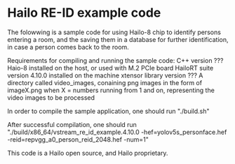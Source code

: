 # Hailo RE-ID example code

The folowwing is a sample code for using Hailo-8 chip to identify persons entering a room,
and the saving them in a database for further identification, in case a person comes back to the room.

Requirements for compiling and running the sample code:
C++ version ???
Haio-8 installed on the host, or used with M.2 PCIe board
HailoRT suite version 4.10.0 installed on the machine
xtensor library version ???
A directory called video_images, conaining png images in the form of imageX.png when X = numbers running from 1 and on, representing the video images to be processed

In order to compile the sample application, one should run "./build.sh"

After successful compilation, one should run "./build/x86_64/vstream_re_id_example.4.10.0 -hef=yolov5s_personface.hef -reid=repvgg_a0_person_reid_2048.hef -num=1"

This code is a Hailo open source, and Hailo proprietary.
